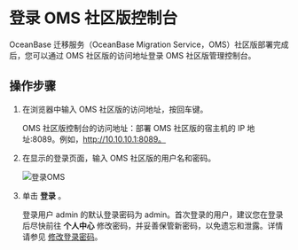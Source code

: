 登录 OMS 社区版控制台 
==================================

OceanBase 迁移服务（OceanBase Migration Service，OMS）社区版部署完成后，您可以通过 OMS 社区版的访问地址登录 OMS 社区版管理控制台。

操作步骤 
-------------------------

1. 在浏览器中输入 OMS 社区版的访问地址，按回车键。

   OMS 社区版控制台的访问地址：部署 OMS 社区版的宿主机的 IP 地址:8089。例如，http://10.10.10.1:8089。
   

2. 在显示的登录页面，输入 OMS 社区版的用户名和密码。

   ![登录OMS](https://help-static-aliyun-doc.aliyuncs.com/assets/img/zh-CN/7019541461/p380712.png)
   

3. 单击 **登录** 。

   登录用户 admin 的默认登录密码为 admin。首次登录的用户，建议您在登录后尽快前往 **个人中心** 修改密码，并妥善保管新密码，以免遗忘和泄露。详情请参见 [修改登录密码](3.user-center/2.modify-the-logon-password.md)。
   




